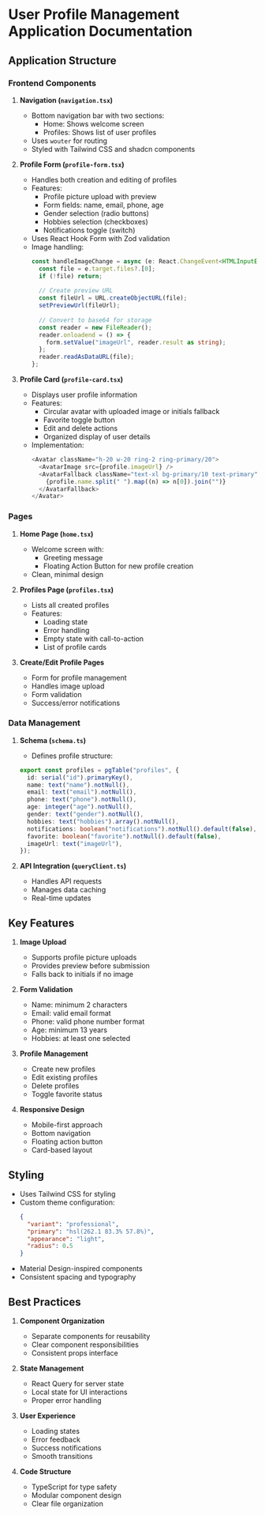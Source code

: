 # User Profile Management Application Documentation

## Application Structure

### Frontend Components

1. **Navigation (`navigation.tsx`)**
   - Bottom navigation bar with two sections:
     - Home: Shows welcome screen
     - Profiles: Shows list of user profiles
   - Uses `wouter` for routing
   - Styled with Tailwind CSS and shadcn components

2. **Profile Form (`profile-form.tsx`)**
   - Handles both creation and editing of profiles
   - Features:
     - Profile picture upload with preview
     - Form fields: name, email, phone, age
     - Gender selection (radio buttons)
     - Hobbies selection (checkboxes)
     - Notifications toggle (switch)
   - Uses React Hook Form with Zod validation
   - Image handling:
     ```typescript
     const handleImageChange = async (e: React.ChangeEvent<HTMLInputElement>) => {
       const file = e.target.files?.[0];
       if (!file) return;
       
       // Create preview URL
       const fileUrl = URL.createObjectURL(file);
       setPreviewUrl(fileUrl);
       
       // Convert to base64 for storage
       const reader = new FileReader();
       reader.onloadend = () => {
         form.setValue("imageUrl", reader.result as string);
       };
       reader.readAsDataURL(file);
     };
     ```

3. **Profile Card (`profile-card.tsx`)**
   - Displays user profile information
   - Features:
     - Circular avatar with uploaded image or initials fallback
     - Favorite toggle button
     - Edit and delete actions
     - Organized display of user details
   - Implementation:
     ```typescript
     <Avatar className="h-20 w-20 ring-2 ring-primary/20">
       <AvatarImage src={profile.imageUrl} />
       <AvatarFallback className="text-xl bg-primary/10 text-primary">
         {profile.name.split(" ").map((n) => n[0]).join("")}
       </AvatarFallback>
     </Avatar>
     ```

### Pages

1. **Home Page (`home.tsx`)**
   - Welcome screen with:
     - Greeting message
     - Floating Action Button for new profile creation
   - Clean, minimal design

2. **Profiles Page (`profiles.tsx`)**
   - Lists all created profiles
   - Features:
     - Loading state
     - Error handling
     - Empty state with call-to-action
     - List of profile cards

3. **Create/Edit Profile Pages**
   - Form for profile management
   - Handles image upload
   - Form validation
   - Success/error notifications

### Data Management

1. **Schema (`schema.ts`)**
   - Defines profile structure:
   ```typescript
   export const profiles = pgTable("profiles", {
     id: serial("id").primaryKey(),
     name: text("name").notNull(),
     email: text("email").notNull(),
     phone: text("phone").notNull(),
     age: integer("age").notNull(),
     gender: text("gender").notNull(),
     hobbies: text("hobbies").array().notNull(),
     notifications: boolean("notifications").notNull().default(false),
     favorite: boolean("favorite").notNull().default(false),
     imageUrl: text("imageUrl"),
   });
   ```

2. **API Integration (`queryClient.ts`)**
   - Handles API requests
   - Manages data caching
   - Real-time updates

## Key Features

1. **Image Upload**
   - Supports profile picture uploads
   - Provides preview before submission
   - Falls back to initials if no image

2. **Form Validation**
   - Name: minimum 2 characters
   - Email: valid email format
   - Phone: valid phone number format
   - Age: minimum 13 years
   - Hobbies: at least one selected

3. **Profile Management**
   - Create new profiles
   - Edit existing profiles
   - Delete profiles
   - Toggle favorite status

4. **Responsive Design**
   - Mobile-first approach
   - Bottom navigation
   - Floating action button
   - Card-based layout

## Styling

- Uses Tailwind CSS for styling
- Custom theme configuration:
  ```json
  {
    "variant": "professional",
    "primary": "hsl(262.1 83.3% 57.8%)",
    "appearance": "light",
    "radius": 0.5
  }
  ```
- Material Design-inspired components
- Consistent spacing and typography

## Best Practices

1. **Component Organization**
   - Separate components for reusability
   - Clear component responsibilities
   - Consistent props interface

2. **State Management**
   - React Query for server state
   - Local state for UI interactions
   - Proper error handling

3. **User Experience**
   - Loading states
   - Error feedback
   - Success notifications
   - Smooth transitions

4. **Code Structure**
   - TypeScript for type safety
   - Modular component design
   - Clear file organization
